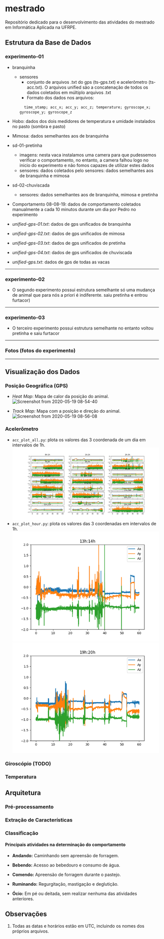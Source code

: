 # mestrado

Repositório dedicado para o desenvolvimento das atividades do mestrado em Informática Aplicada na UFRPE.

## Estrutura da Base de Dados

  ### experimento-01

  - branquinha
    - sensores
      - conjunto de arquivos .txt do gps (ts-gps.txt) e acelerômetro (ts-acc.txt). O arquivos unified são a concatenação de todos os dados coletados em múltiplo arquivos .txt
      - Formato dos dados nos arquivos:
      ```
        time_stamp; acc_x; acc_y; acc_z; temperature; gyroscope_x; gyroscope_y; gyroscope_z
      ```
  - Hobo: dados dos dois medidores de temperatura e umidade instalados no pasto (sombra e pasto)

  - Mimosa: dados semelhantes aos de branquinha

  - sd-01-pretinha
    - imagens: nesta vaca instalamos uma camera para que pudessemos verificar o comportamento, no entanto, a camera falhou logo no inicio do experimento e não fomos capazes de utilizar estes dados
    - sensores: dados coletados pelo sensores: dados semelhantes aos de branquinha e mimosa

  - sd-02-chuviscada
    - sensores: dados semelhantes aos de branquinha, mimosa e pretinha

  - Comportamento 08-08-19: dados de comportamento coletados manualmente a cada 10 minutos durante um dia por Pedro no experimento

  - _unified-gps-01.txt_: dados de gps unificados de branquinha

  - _unified-gps-02.txt_: dados de gps unificados de mimosa

  - _unified-gps-03.txt_: dados de gps unificados de pretinha

  - _unified-gps-04.txt_: dados de gps unificados de chuviscada

  - _unified-gps.txt_: dados de gps de todas as vacas

  * * *

  ### experimento-02 
  - O segundo experimento possui estrutura semelhante só uma mudança de animal que para nós a priori é indiferente. saiu pretinha e entrou furtacor)

  * * *

  ### experimento-03
  - O terceiro experimento possui estrutura semelhante no entanto voltou pretinha e saiu furtacor

  * * *

  ### Fotos (fotos do experimento)

  * * *


## Visualização dos Dados

  ### Posição Geográfica (GPS)
  - *Heat Map*: Mapa de calor da posição do animal.
    ![Screenshot from 2020-05-19 08-54-40](https://user-images.githubusercontent.com/6972758/82323462-771d7580-99ae-11ea-81df-14364c0fa8b0.png)

  - *Track Map:* Mapa com a posição e direção do animal.
  ![Screenshot from 2020-05-19 08-56-08](https://user-images.githubusercontent.com/6972758/82323577-a46a2380-99ae-11ea-9fc1-de77ac8d7a32.png)

  ### Acelerômetro
  - ```acc_plot_all.py```: plota os valores das 3 coordenada de um dia em intervalos de 1h.
    ![08/08/2019](https://github.com/andssuu/mestrado/blob/master/figures/exp1/accelerometer/exp1_acc_all.png)
  - ```acc_plot_hour.py```: plota os valores das 3 coordenadas em intervalos de 1h. 
    ![08/08/2019:13:14](https://github.com/andssuu/mestrado/blob/master/figures/exp1/accelerometer/exp1_acc_13-14.png)
    ![08/08/2019:19:20](https://github.com/andssuu/mestrado/blob/master/figures/exp1/accelerometer/exp1_acc_19-20.png)

  ### Giroscópio (TODO)

  ### Temperatura

## Arquitetura

  ### Pré-processamento

  ### Extração de Características

  ### Classificação

  #### Principais atividades na determinação do comportamento

  - **Andando:** Caminhando sem apreensão de forragem.
  
  - **Bebendo:** Acesso ao bebedouro e consumo de água.
  
  - **Comendo:** Apreensão de forragem durante o pastejo.
  
  - **Ruminando:** Regurgitação, mastigação e deglutição.
  
  - **Ócio:** Em pé ou deitada, sem realizar nenhuma das atividades anteriores.


## Observações

1. Todas as datas e horários estão em UTC, incluindo os nomes dos próprios arquivos.
